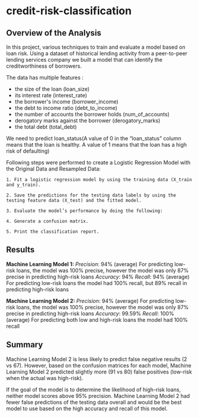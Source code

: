 # credit-risk-classification

## Overview of the Analysis

In this project, various techniques to train and evaluate a model based on loan risk. Using a dataset of historical lending activity from a peer-to-peer lending services company we built a model that can identify the creditworthiness of borrowers.

The data has multiple features :

- the size of the loan (loan_size)
- its interest rate (interest_rate)
- the borrower's income (borrower_income)
- the debt to income ratio (debt_to_income)
- the number of accounts the borrower holds (num_of_accounts)
- derogatory marks against the borrower (derogatory_marks)
- the total debt (total_debt)

We need to predict loan_status(A value of 0 in the “loan_status” column means that the loan is healthy. A value of 1 means that the loan has a high risk of defaulting)

Following steps were performed to create a Logistic Regression Model with the Original Data and Resampled Data:

    1. Fit a logistic regression model by using the training data (X_train and y_train).

    2. Save the predictions for the testing data labels by using the testing feature data (X_test) and the fitted model.

    3. Evaluate the model’s performance by doing the following:

    4. Generate a confusion matrix.

    5. Print the classification report.

## Results

**Machine Learning Model 1:**
_Precision_: 94% (average)
For predicting low-risk loans, the model was 100% precise, however the model was only 87% precise in predicting high-risk loans
_Accuracy_: 94%
_Recall_: 94% (average)
For predicting low-risk loans the model had 100% recall, but 89% recall in predicting high-risk loans

**Machine Learning Model 2:**
_Precision_: 94% (average)
For predicting low-risk loans, the model was 100% precise, however the model was only 87% precise in predicting high-risk loans
_Accuracy_: 99.59%
_Recall_: 100% (average)
For predicting both low and high-risk loans the model had 100% recall

## Summary

Machine Learning Model 2 is less likely to predict false negative results (2 vs 67). However, based on the confusion matrices for each model, Machine Learning Model 2 predicted slightly more (91 vs 80) false positives (low-risk when the actual was high-risk).

If the goal of the model is to determine the likelihood of high-risk loans, neither model scores above 95% precision. Machine Learning Model 2 had fewer false predictions of the testing data overall and would be the best model to use based on the high accuracy and recall of this model.
